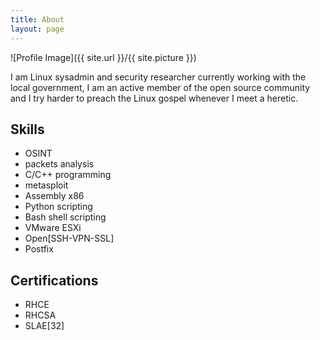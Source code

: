 ```yaml
---
title: About
layout: page
---
```

![Profile Image]({{ site.url }}/{{ site.picture }})

<p>I am Linux sysadmin and security researcher currently working with the local government, I am an active member of the open source community and I try harder to preach the Linux gospel whenever I meet a heretic.</p>

<h2>Skills</h2>

<ul class="skill-list">
	<li>OSINT</li>
	<li>packets analysis</li>
	<li>C/C++ programming</li>
	<li>metasploit</li>
	<li>Assembly x86</li>
	<li>Python scripting</li>
	<li>Bash shell scripting</li>
	<li>VMware ESXi</li>
	<li>Open[SSH-VPN-SSL]</li>
	<li>Postfix</li>
</ul>


<h2>Certifications</h2>

<ul>
	<li>RHCE</li>
	<li>RHCSA</li>
	<li>SLAE[32]</li>
</ul>
